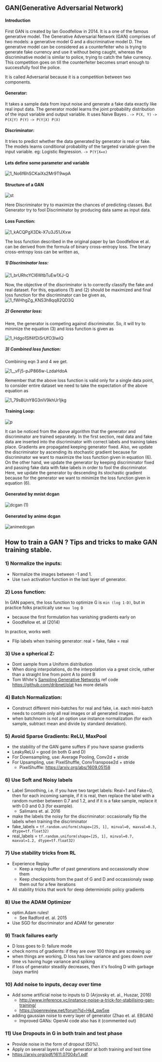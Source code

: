 ## GAN(Generative Adversarial Network)

#### Introduction

First GAN is created by Ian Goodfellow in 2014. It is a one of the famous generative model.
The Generative Adversarial Network (GAN) comprises of two models: a generative model G and a discriminative model D. The generative model can be considered as a counterfeiter who is trying to generate fake currency and use it without being caught, whereas the discriminative model is similar to police, trying to catch the fake currency. This competition goes on till the counterfeiter becomes smart enough to successfully fool the police.

It is called Adversarial because it is a competition between two components.

#### Generator:

It takes a sample data from input noise and generate a fake data exactly like real input data.
The generator model learns the joint probability distribution of the input variable and output variable.
It uses Naive Bayes .
`-> P(X, Y)`
`-> P(X|Y) P(Y)`
`-> P(Y|X) P(X)`

#### Discriminator:

It tries to predict whether the data generated by generator is real or fake.
The models learns conditional probability of the targeted variable given the input variable.
eg: Logistic Regression.
`-> P(Y|X=x)`

#### Lets define some parameter and variable

![1_No6f6hSCKaiXs2Mr9T9wpA](https://user-images.githubusercontent.com/50628520/90130639-8718db80-dd8a-11ea-81ed-1e4e0363c1af.png)

#### Structure of a GAN

![st](https://user-images.githubusercontent.com/50628520/90130850-dd861a00-dd8a-11ea-9d2b-3f1ed7e3dd88.jpg)

Here Discriminator try to maximize the chances of predicting classes.
But Generator try to fool Discriminator by producing data same as input data.

#### Loss Function:

![1_kACQPgX3Dk-X7u3J51JXxw](https://user-images.githubusercontent.com/50628520/90130948-07d7d780-dd8b-11ea-9301-8f5c92451ef4.png)

The loss function described in the original paper by Ian Goodfellow et al. can be derived from the formula of binary cross-entropy loss. The binary cross-entropy loss can be written as,

##### 1) Discriminator loss:

![1_brURhcYCI6WtbTuEw1XJ-Q](https://user-images.githubusercontent.com/50628520/90131095-47062880-dd8b-11ea-938e-523698240d8e.png)

Now, the objective of the discriminator is to correctly classify the fake and real dataset. For this, equations (1) and (2) should be maximized and final loss function for the discriminator can be given as,
![1_fWHhgZg_KNS3h8qq82QD3Q](https://user-images.githubusercontent.com/50628520/90131135-5be2bc00-dd8b-11ea-8c87-a53ef70fde51.png)

##### 2) Generator loss:

Here, the generator is competing against discriminator. So, it will try to minimize the equation (3) and loss function is given as

![1_Hdgo1Slf4fDiSrUfO3IwIQ](https://user-images.githubusercontent.com/50628520/90131385-c693f780-dd8b-11ea-9b25-c6495bfd2e1e.png)

##### 3) Combined loss function:

Combining eqn 3 and 4 we get.

![1__vFj5-pJP866w-LzdaHdoA](https://user-images.githubusercontent.com/50628520/90131458-e75c4d00-dd8b-11ea-86c2-df04ec7e493d.png)

Remember that the above loss function is valid only for a single data point, to consider entire dataset we need to take the expectation of the above equation as

![1_79sBUnY8G3nlV9khUr1jkg](https://user-images.githubusercontent.com/50628520/90131532-0529b200-dd8c-11ea-9340-5ee41b24b3b4.png)

#### Training Loop:

![p](https://user-images.githubusercontent.com/50628520/90131762-65205880-dd8c-11ea-8bb5-410dbe1e9e88.jpg)

It can be noticed from the above algorithm that the generator and discriminator are trained separately. In the first section, real data and fake data are inserted into the discriminator with correct labels and training takes place. Gradients are propagated keeping generator fixed. Also, we update the discriminator by ascending its stochastic gradient because for discriminator we want to maximize the loss function given in equation (6).
On the other hand, we update the generator by keeping discriminator fixed and passing fake data with fake labels in order to fool the discriminator. Here, we update the generator by descending its stochastic gradient because for the generator we want to minimize the loss function given in equation (6).

#### Generated by mnist dcgan

![dcgan (1)](https://user-images.githubusercontent.com/50628520/90311344-b90c7800-df19-11ea-8131-2fbaf307620f.gif)

#### Generated by anime dcgan

![animedcgan](https://user-images.githubusercontent.com/50628520/90311410-510a6180-df1a-11ea-9097-b328d3881360.gif)



## How to train a GAN ? Tips and tricks to make GAN training stable.

### 1) Normalize the inputs:

- Normalize the images between -1 and 1.
- Use `tanh` activation function in the last layer of generator.

### 2) Loss function:

In GAN papers, the loss function to optimize G is `min (log 1-D)`, but in practice folks practically use `max log D`

- because the first formulation has vanishing gradients early on
- Goodfellow et. al (2014)

In practice, works well:

- Flip labels when training generator: real = fake, fake = real

### 3) Use a spherical Z:

- Dont sample from a Uniform distribution
- When doing interpolations, do the interpolation via a great circle, rather than a straight line from point A to point B
- Tom White's [Sampling Generative Networks](https://arxiv.org/abs/1609.04468) ref code https://github.com/dribnet/plat has more details

### 4) Batch Normalization:

- Construct different mini-batches for real and fake, i.e. each mini-batch needs to contain only all real images or all generated images.
- when batchnorm is not an option use instance normalization (for each sample, subtract mean and divide by standard deviation).

### 5) Avoid Sparse Gradients: ReLU, MaxPool

- the stability of the GAN game suffers if you have sparse gradients
- LeakyReLU = good (in both G and D)
- For Downsampling, use: Average Pooling, Conv2d + stride
- For Upsampling, use: PixelShuffle, ConvTranspose2d + stride
  - PixelShuffle: https://arxiv.org/abs/1609.05158

### 6) Use Soft and Noisy labels

- Label Smoothing, i.e. if you have two target labels: Real=1 and Fake=0, then for each incoming sample, if it is real, then replace the label with a random number between 0.7 and 1.2, and if it is a fake sample, replace it with 0.0 and 0.3 (for example).
  - Salimans et. al. 2016
- make the labels the noisy for the discriminator: occasionally flip the labels when training the discriminator
- fake_labels = `tf.random.uniform(shape=[25, 1], minval=0, maxval=0.3, dtype=tf.float32)`
- real_labels = `tf.random.uniform(shape=[25, 1], minval=0.7, maxval=1.2, dtype=tf.float32)`

### 7) Use stability tricks from RL

- Experience Replay
  - Keep a replay buffer of past generations and occassionally show them
  - Keep checkpoints from the past of G and D and occassionaly swap them out for a few iterations
- All stability tricks that work for deep deterministic policy gradients

### 8) Use the ADAM Optimizer

- optim.Adam rules!
  - See Radford et. al. 2015
- Use SGD for discriminator and ADAM for generator

### 9) Track failures early

- D loss goes to 0: failure mode
- check norms of gradients: if they are over 100 things are screwing up
- when things are working, D loss has low variance and goes down over time vs having huge variance and spiking
- if loss of generator steadily decreases, then it's fooling D with garbage (says martin)

### 10) Add noise to inputs, decay over time

- Add some artificial noise to inputs to D (Arjovsky et. al., Huszar, 2016)
  - http://www.inference.vc/instance-noise-a-trick-for-stabilising-gan-training/
  - https://openreview.net/forum?id=Hk4_qw5xe
- adding gaussian noise to every layer of generator (Zhao et. al. EBGAN)
  - Improved GANs: OpenAI code also has it (commented out)

### 11) Use Dropouts in G in both train and test phase

- Provide noise in the form of dropout (50%).
- Apply on several layers of our generator at both training and test time
- https://arxiv.org/pdf/1611.07004v1.pdf